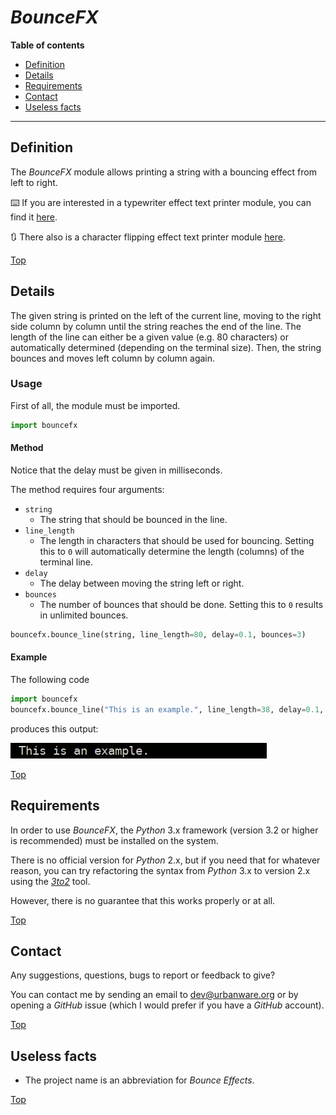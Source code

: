 # *BounceFX*

**Table of contents**
*   [Definition](#definition)
*   [Details](#details)
*   [Requirements](#requirements)
*   [Contact](#contact)
*   [Useless facts](#useless-facts)

----

## Definition

The *BounceFX* module allows printing a string with a bouncing effect from left to right.

:keyboard: If you are interested in a typewriter effect text printer module, you can find it [here](https://github.com/urbanware-org/typefx).

:arrows_clockwise: There also is a character flipping effect text printer module  [here](https://github.com/urbanware-org/flipfx).

[Top](#bouncefx)

## Details

The given string is printed on the left of the current line, moving to the right side column by column until the string reaches the end of the line. The length of the line can either be a given value (e.g. 80 characters) or automatically determined (depending on the terminal size). Then, the string bounces and moves left column by column again.

### Usage

First of all, the module must be imported.

```python
import bouncefx
```

#### Method

Notice that the delay must be given in milliseconds.

The method requires four arguments:

*   `string`
    *   The string that should be bounced in the line.
*   `line_length`
    *   The length in characters that should be used for bouncing. Setting this to `0` will automatically determine the length (columns) of the terminal line.
*   `delay`
    *   The delay between moving the string left or right.
*   `bounces`
    *   The number of bounces that should be done. Setting this to `0` results in unlimited bounces.

```python
bouncefx.bounce_line(string, line_length=80, delay=0.1, bounces=3)
```

#### Example

The following code

```python
import bouncefx
bouncefx.bounce_line("This is an example.", line_length=38, delay=0.1, bounces=0)
```

produces this output:

<img src="https://raw.githubusercontent.com/urbanware-org/bouncefx/master/gif/bouncefx.gif" alt="BounceFX sample output">

[Top](#bouncefx)

## Requirements

In order to use *BounceFX*, the *Python* 3.x framework (version 3.2 or higher is recommended) must be installed on the system.

There is no official version for *Python* 2.x, but if you need that for whatever reason, you can try refactoring the syntax from *Python* 3.x to version 2.x using the *[3to2](https://pypi.python.org/pypi/3to2)* tool.

However, there is no guarantee that this works properly or at all.

[Top](#bouncefx)

## Contact

Any suggestions, questions, bugs to report or feedback to give?

You can contact me by sending an email to [dev@urbanware.org](mailto:dev@urbanware.org) or by opening a *GitHub* issue (which I would prefer if you have a *GitHub* account).

[Top](#bouncefx)

## Useless facts

*   The project name is an abbreviation for *Bounce Effects*.

[Top](#bouncefx)
